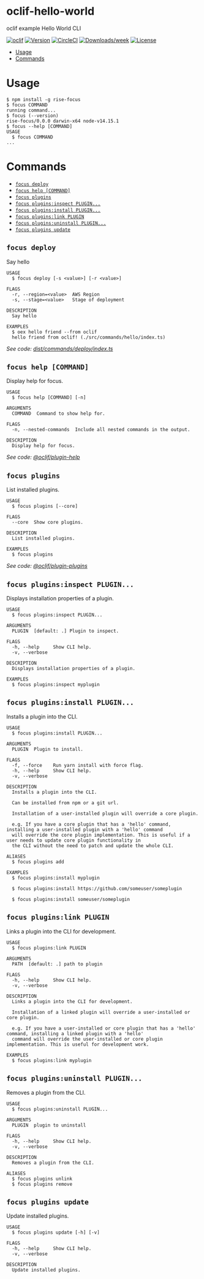 oclif-hello-world
=================

oclif example Hello World CLI

[![oclif](https://img.shields.io/badge/cli-oclif-brightgreen.svg)](https://oclif.io)
[![Version](https://img.shields.io/npm/v/oclif-hello-world.svg)](https://npmjs.org/package/oclif-hello-world)
[![CircleCI](https://circleci.com/gh/oclif/hello-world/tree/main.svg?style=shield)](https://circleci.com/gh/oclif/hello-world/tree/main)
[![Downloads/week](https://img.shields.io/npm/dw/oclif-hello-world.svg)](https://npmjs.org/package/oclif-hello-world)
[![License](https://img.shields.io/npm/l/oclif-hello-world.svg)](https://github.com/oclif/hello-world/blob/main/package.json)

<!-- toc -->
* [Usage](#usage)
* [Commands](#commands)
<!-- tocstop -->
# Usage
<!-- usage -->
```sh-session
$ npm install -g rise-focus
$ focus COMMAND
running command...
$ focus (--version)
rise-focus/0.0.0 darwin-x64 node-v14.15.1
$ focus --help [COMMAND]
USAGE
  $ focus COMMAND
...
```
<!-- usagestop -->
# Commands
<!-- commands -->
* [`focus deploy`](#focus-deploy)
* [`focus help [COMMAND]`](#focus-help-command)
* [`focus plugins`](#focus-plugins)
* [`focus plugins:inspect PLUGIN...`](#focus-pluginsinspect-plugin)
* [`focus plugins:install PLUGIN...`](#focus-pluginsinstall-plugin)
* [`focus plugins:link PLUGIN`](#focus-pluginslink-plugin)
* [`focus plugins:uninstall PLUGIN...`](#focus-pluginsuninstall-plugin)
* [`focus plugins update`](#focus-plugins-update)

## `focus deploy`

Say hello

```
USAGE
  $ focus deploy [-s <value>] [-r <value>]

FLAGS
  -r, --region=<value>  AWS Region
  -s, --stage=<value>   Stage of deployment

DESCRIPTION
  Say hello

EXAMPLES
  $ oex hello friend --from oclif
  hello friend from oclif! (./src/commands/hello/index.ts)
```

_See code: [dist/commands/deploy/index.ts](https://github.com/dodgeblaster/rise-cli/blob/v0.0.0/dist/commands/deploy/index.ts)_

## `focus help [COMMAND]`

Display help for focus.

```
USAGE
  $ focus help [COMMAND] [-n]

ARGUMENTS
  COMMAND  Command to show help for.

FLAGS
  -n, --nested-commands  Include all nested commands in the output.

DESCRIPTION
  Display help for focus.
```

_See code: [@oclif/plugin-help](https://github.com/oclif/plugin-help/blob/v5.1.10/src/commands/help.ts)_

## `focus plugins`

List installed plugins.

```
USAGE
  $ focus plugins [--core]

FLAGS
  --core  Show core plugins.

DESCRIPTION
  List installed plugins.

EXAMPLES
  $ focus plugins
```

_See code: [@oclif/plugin-plugins](https://github.com/oclif/plugin-plugins/blob/v2.0.11/src/commands/plugins/index.ts)_

## `focus plugins:inspect PLUGIN...`

Displays installation properties of a plugin.

```
USAGE
  $ focus plugins:inspect PLUGIN...

ARGUMENTS
  PLUGIN  [default: .] Plugin to inspect.

FLAGS
  -h, --help     Show CLI help.
  -v, --verbose

DESCRIPTION
  Displays installation properties of a plugin.

EXAMPLES
  $ focus plugins:inspect myplugin
```

## `focus plugins:install PLUGIN...`

Installs a plugin into the CLI.

```
USAGE
  $ focus plugins:install PLUGIN...

ARGUMENTS
  PLUGIN  Plugin to install.

FLAGS
  -f, --force    Run yarn install with force flag.
  -h, --help     Show CLI help.
  -v, --verbose

DESCRIPTION
  Installs a plugin into the CLI.

  Can be installed from npm or a git url.

  Installation of a user-installed plugin will override a core plugin.

  e.g. If you have a core plugin that has a 'hello' command, installing a user-installed plugin with a 'hello' command
  will override the core plugin implementation. This is useful if a user needs to update core plugin functionality in
  the CLI without the need to patch and update the whole CLI.

ALIASES
  $ focus plugins add

EXAMPLES
  $ focus plugins:install myplugin 

  $ focus plugins:install https://github.com/someuser/someplugin

  $ focus plugins:install someuser/someplugin
```

## `focus plugins:link PLUGIN`

Links a plugin into the CLI for development.

```
USAGE
  $ focus plugins:link PLUGIN

ARGUMENTS
  PATH  [default: .] path to plugin

FLAGS
  -h, --help     Show CLI help.
  -v, --verbose

DESCRIPTION
  Links a plugin into the CLI for development.

  Installation of a linked plugin will override a user-installed or core plugin.

  e.g. If you have a user-installed or core plugin that has a 'hello' command, installing a linked plugin with a 'hello'
  command will override the user-installed or core plugin implementation. This is useful for development work.

EXAMPLES
  $ focus plugins:link myplugin
```

## `focus plugins:uninstall PLUGIN...`

Removes a plugin from the CLI.

```
USAGE
  $ focus plugins:uninstall PLUGIN...

ARGUMENTS
  PLUGIN  plugin to uninstall

FLAGS
  -h, --help     Show CLI help.
  -v, --verbose

DESCRIPTION
  Removes a plugin from the CLI.

ALIASES
  $ focus plugins unlink
  $ focus plugins remove
```

## `focus plugins update`

Update installed plugins.

```
USAGE
  $ focus plugins update [-h] [-v]

FLAGS
  -h, --help     Show CLI help.
  -v, --verbose

DESCRIPTION
  Update installed plugins.
```
<!-- commandsstop -->
